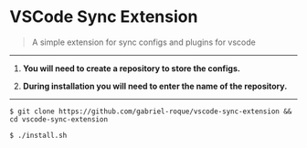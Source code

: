 # VSCode Sync Extension
> A simple extension for sync configs and plugins for vscode
<hr/>

1. **You will need to create a repository to store the configs.**

2. **During installation you will need to enter the name of the repository.**
<hr/>

```
$ git clone https://github.com/gabriel-roque/vscode-sync-extension && cd vscode-sync-extension

$ ./install.sh
```
